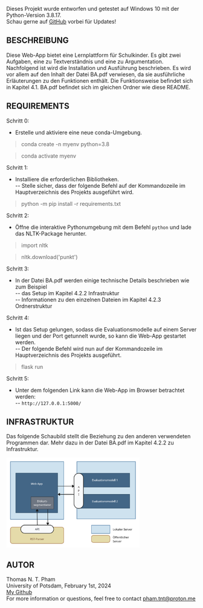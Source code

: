 Dieses Projekt wurde entworfen und getestet auf Windows 10 mit der Python-Version 3.8.17.  
Schau gerne auf [GitHub](https://github.com/tnt-pham/AKILAS-GUI) vorbei für Updates!

## BESCHREIBUNG
Diese Web-App bietet eine Lernplattform für Schulkinder. Es gibt zwei Aufgaben, eine zu Textverständnis und eine zu Argumentation. Nachfolgend ist wird die Installation und Ausführung beschrieben. Es wird vor allem auf den Inhalt der Datei BA.pdf verwiesen, da sie ausführliche Erläuterungen zu den Funktionen enthält. Die Funktionsweise befindet sich in Kapitel 4.1. BA.pdf befindet sich im gleichen Ordner wie diese README.

##  REQUIREMENTS
Schritt 0:  
- Erstelle und aktiviere eine neue conda-Umgebung.  
> conda create -n myenv python=3.8  

> conda activate myenv  

Schritt 1:  
- Installiere die erforderlichen Bibliotheken.  
-- Stelle sicher, dass der folgende Befehl auf der Kommandozeile im Hauptverzeichnis des Projekts ausgeführt wird.  
> python -m pip install -r requirements.txt  

Schritt 2:  
- Öffne die interaktive Pythonumgebung mit dem Befehl `python` und lade das NLTK-Package herunter.  
> import nltk  

> nltk.download('punkt')  

Schritt 3:  
- In der Datei BA.pdf werden einige technische Details beschrieben wie zum Beispiel  
-- das Setup im Kapitel 4.2.2 Infrastruktur  
-- Informationen zu den einzelnen Dateien im Kapitel 4.2.3 Ordnerstruktur  

Schritt 4:  
- Ist das Setup gelungen, sodass die Evaluationsmodelle auf einem Server liegen und der Port getunnelt wurde, so kann die Web-App gestartet werden.  
-- Der folgende Befehl wird nun auf der Kommandozeile im Hauptverzeichnis des Projekts ausgeführt.  
> flask run  

Schritt 5:  
- Unter dem folgenden Link kann die Web-App im Browser betrachtet werden:  
-- `http://127.0.0.1:5000/`  

## INFRASTRUKTUR

Das folgende Schaubild stellt die Beziehung zu den anderen verwendeten Programmen dar. Mehr dazu in der Datei BA.pdf im Kapitel 4.2.2 zu Infrastruktur.  

<img src="\static\img\Infrastruktur_Schaubild.png" width="70%" />  


## AUTOR
Thomas N. T. Pham  
University of Potsdam, February 1st, 2024  
[My Github](https://github.com/tnt-pham/AKILAS-GUI)  
For more information or questions, feel free to contact pham.tnt@proton.me
